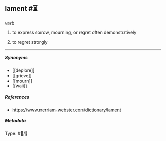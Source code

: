 
## lament  #⏳ 

_verb_

1. to express sorrow, mourning, or regret often demonstratively

2. to regret strongly

___

##### Synonyms

-   [[deplore]]
-   [[grieve]]
-   [[mourn]]
-   [[wail]]

##### References 

- https://www.merriam-webster.com/dictionary/lament

##### Metadata

Type: #💬/💬 
